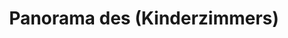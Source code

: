 ---
layout: /panorama.ect
project: '/web/projects/private/treasure-island'
image: 'http://hub.acherno.com/svn/ostrovat-na-sakrovishtata/Site/Panorami/Mila_HD_Panorama_Detska.jpg'
title: 'Panorama des (Kinderzimmers)'
sitemap: false
---